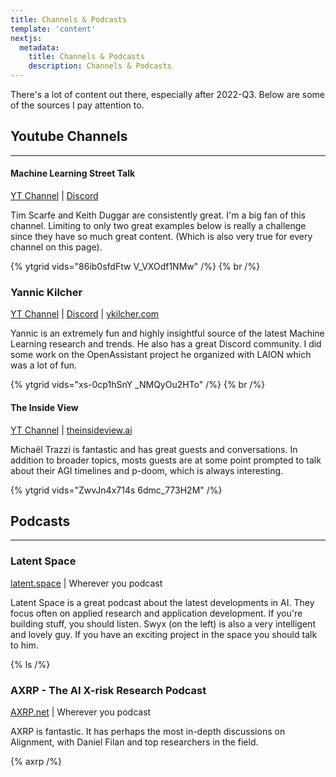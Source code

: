 ```yaml
---
title: Channels & Podcasts
template: 'content'
nextjs:
  metadata:
    title: Channels & Podcasts
    description: Channels & Podcasts
---
```


<!-- There's some great video and podcast content available today. The content below is excellent. -->

There's a lot of content out there, especially after 2022-Q3. Below are some of the sources I pay attention to.

## Youtube Channels

---

#### Machine Learning Street Talk

[YT Channel](https://youtube.com/@MachineLearningStreetTalk?si=QX8j_STmN3acEOZ6) | [Discord](https://discord.gg/aNPkGUQtc5)

Tim Scarfe and Keith Duggar are consistently great. I'm a big fan of this channel. Limiting to only two great examples below is really a challenge since they have so much great content. (Which is also very true for every channel on this page).

<!-- **Samples** -->

<!-- J0p_thJJnoo 8jIM2Oezb44 -->

{% ytgrid vids="86ib0sfdFtw V_VXOdf1NMw" /%}
{% br /%}

### Yannic Kilcher

[YT Channel](https://youtube.com/@YannicKilcher?si=mU5ePCW3uqRxqWcj) | [Discord](https://ykilcher.com/discord) | [ykilcher.com](https://ykilcher.com)

Yannic is an extremely fun and highly insightful source of the latest Machine Learning research and trends. He also has a great Discord community. I did some work on the OpenAssistant project he organized with LAION which was a lot of fun.

<!-- **Samples** -->

<!-- ddG2fM9i4Kk 4Cclp6yPDuw -->

{% ytgrid vids="xs-0cp1hSnY _NMQyOu2HTo" /%}
{% br /%}

#### The Inside View

[YT Channel](https://youtube.com/@TheInsideView?si=D4SvnTL0y8hI6EAl) | [theinsideview.ai](https://theinsideview.ai)

Michaël Trazzi is fantastic and has great guests and conversations. In addition to broader topics, mosts guests are at some point prompted to talk about their AGI timelines and p-doom, which is always interesting.

<!-- 9s3XctQOgew bDMqo7BpNbk -->

{% ytgrid vids="ZwvJn4x714s 6dmc_773H2M" /%}

## Podcasts

---

### Latent Space

[latent.space](https://latent.space) | Wherever you podcast

Latent Space is a great podcast about the latest developments in AI. They focus often on applied research and application development. If you're building stuff, you should listen. Swyx (on the left) is also a very intelligent and lovely guy. If you have an exciting project in the space you should talk to him.

{% ls /%}

### AXRP - The AI X-risk Research Podcast

[AXRP.net](https://axrp.net/) | Wherever you podcast

AXRP is fantastic. It has perhaps the most in-depth discussions on Alignment, with Daniel Filan and top researchers in the field.

{% axrp /%}

<!-- https://www.youtube.com/watch?v=WIAatc0TVa8 -->
